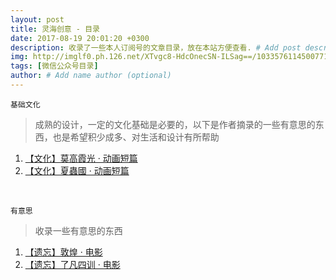 ```yaml
---
layout: post
title: 灵海创意 - 目录
date: 2017-08-19 20:01:20 +0300
description: 收录了一些本人订阅号的文章目录，放在本站方便查看. # Add post description (optional)
img: http://imglf0.ph.126.net/XTvgc8-HdcOnecSN-ILSag==/1033576114500771849.jpg # Add image post (optional)
tags: [微信公众号目录]
author: # Add name author (optional)
---
```


`基础文化`
>成熟的设计，一定的文化基础是必要的，以下是作者摘录的一些有意思的东西，也是希望积少成多、对生活和设计有所帮助
1. [【文化】莫高霞光 · 动画短篇]
2. [【文化】夏蟲國 · 动画短篇]

&nbsp;
&nbsp;

`有意思`
>收录一些有意思的东西
1. [【遗忘】敦煌 · 电影]
2. [【遗忘】了凡四训 · 电影]

&nbsp;
&nbsp;





[【文化】莫高霞光 · 动画短篇]: http://mp.weixin.qq.com/s/UfksKAi1Ye9rmfSlPfb1Pw
[【文化】夏蟲國 · 动画短篇]:   http://mp.weixin.qq.com/s/NgfF2c5qPnCOLEbYHGshsA

[【遗忘】敦煌 · 电影]: http://mp.weixin.qq.com/s/FDH28zcjok9BramJ7gTtvg
[【遗忘】了凡四训 · 电影]: http://mp.weixin.qq.com/s/m-PMCJ4P6UxPORnhzLplcw
